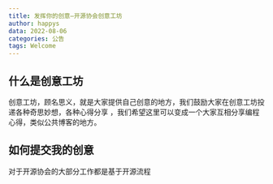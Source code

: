 ```yaml
---
title: 发挥你的创意—开源协会创意工坊
author: happys
data: 2022-08-06
categories: 公告
tags: Welcome
---
```


## 什么是创意工坊
创意工坊，顾名思义，就是大家提供自己创意的地方，我们鼓励大家在创意工坊投递各种奇思妙想，各种心得分享
，我们希望这里可以变成一个大家互相分享编程心得，类似公共博客的地方。
## 如何提交我的创意
对于开源协会的大部分工作都是基于开源流程